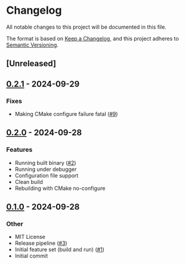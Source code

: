 # Changelog

All notable changes to this project will be documented in this file.

The format is based on [Keep a Changelog](https://keepachangelog.com/en/1.0.0/),
and this project adheres to [Semantic Versioning](https://semver.org/spec/v2.0.0.html).

## [Unreleased]

## [0.2.1](https://github.com/ystre/baldr/compare/v0.2.0...v0.2.1) - 2024-09-29

### Fixes

- Making CMake configure failure fatal ([#9](https://github.com/ystre/baldr/pull/9))

## [0.2.0](https://github.com/ystre/baldr/compare/v0.1.0...v0.2.0) - 2024-09-28

### Features

- Running built binary ([#2](https://github.com/ystre/baldr/pull/2))
- Running under debugger
- Configuration file support
- Clean build
- Rebuilding with CMake no-configure

## [0.1.0](https://github.com/ystre/baldr/releases/tag/v0.1.0) - 2024-09-28

### Other

- MIT License
- Release pipeline ([#3](https://github.com/ystre/baldr/pull/3))
- Initial feature set (build and run) ([#1](https://github.com/ystre/baldr/pull/1))
- Initial commit
